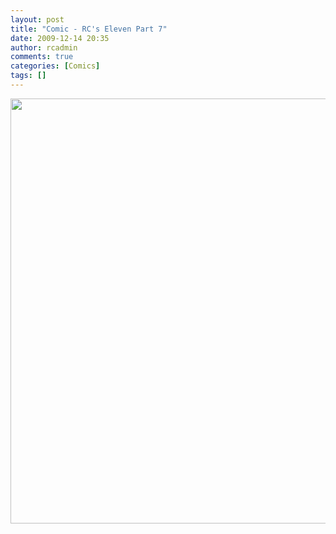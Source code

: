 ```yaml
---
layout: post
title: "Comic - RC's Eleven Part 7"
date: 2009-12-14 20:35
author: rcadmin
comments: true
categories: [Comics]
tags: []
---
```

<a href="http://bitsmack.com/wp/2009/12/14/comic-rcs-eleven-part-7/"><img src="http://bitsmack.com/wp/wp-content/uploads/2009/12/20091214.jpg" alt="" title="Julie Andrews is my grandma" width="680" height="680" class="alignnone size-full wp-image-1855" /></a>
